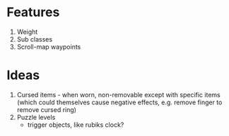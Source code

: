 Features
========
1. Weight
2. Sub classes
3. Scroll-map waypoints

Ideas
=====
1. Cursed items - when worn, non-removable except with specific items (which could themselves cause negative effects, e.g. remove finger to remove cursed ring)
2. Puzzle levels  
   * trigger objects, like rubiks clock?
